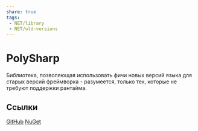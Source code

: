 ```yaml
---
share: true
tags:
 - NET/library
 - NET/old-versions
---
```

# PolySharp
Библиотека, позволяющая использовать фичи новых версий языка для старых версий фреймворка - разумеется, только тех, которые не требуют поддержки рантайма.

## Ссылки
[GitHub](https://github.com/Sergio0694/PolySharp/)
[NuGet](https://www.nuget.org/packages/PolySharp/)